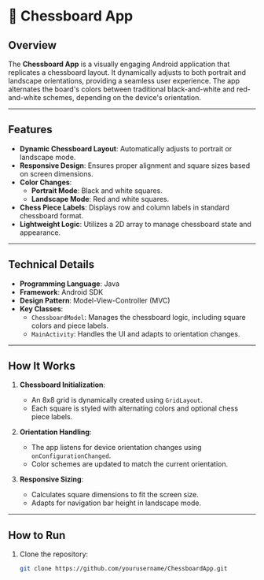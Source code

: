 # 🏁 Chessboard App

## Overview

The **Chessboard App** is a visually engaging Android application that replicates a chessboard layout. It dynamically adjusts to both portrait and landscape orientations, providing a seamless user experience. The app alternates the board's colors between traditional black-and-white and red-and-white schemes, depending on the device's orientation.

---

## Features

- **Dynamic Chessboard Layout**: Automatically adjusts to portrait or landscape mode.
- **Responsive Design**: Ensures proper alignment and square sizes based on screen dimensions.
- **Color Changes**:
  - **Portrait Mode**: Black and white squares.
  - **Landscape Mode**: Red and white squares.
- **Chess Piece Labels**: Displays row and column labels in standard chessboard format.
- **Lightweight Logic**: Utilizes a 2D array to manage chessboard state and appearance.

---

## Technical Details

- **Programming Language**: Java  
- **Framework**: Android SDK  
- **Design Pattern**: Model-View-Controller (MVC)  
- **Key Classes**:  
  - `ChessboardModel`: Manages the chessboard logic, including square colors and piece labels.  
  - `MainActivity`: Handles the UI and adapts to orientation changes.  

---

## How It Works

1. **Chessboard Initialization**:
   - An 8x8 grid is dynamically created using `GridLayout`.
   - Each square is styled with alternating colors and optional chess piece labels.

2. **Orientation Handling**:
   - The app listens for device orientation changes using `onConfigurationChanged`.
   - Color schemes are updated to match the current orientation.

3. **Responsive Sizing**:
   - Calculates square dimensions to fit the screen size.
   - Adapts for navigation bar height in landscape mode.

---

## How to Run

1. Clone the repository:
   ```bash
   git clone https://github.com/yourusername/ChessboardApp.git
